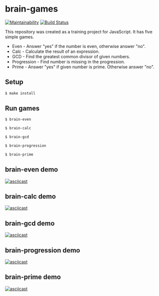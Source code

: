 # brain-games

[![Maintainability](https://api.codeclimate.com/v1/badges/40d8b13e0c1d58385f97/maintainability)](https://codeclimate.com/github/maximvs286/frontend-project-lvl1/maintainability)
[![Build Status](https://travis-ci.org/maximvs286/frontend-project-lvl1.svg?branch=master)](https://travis-ci.org/maximvs286/frontend-project-lvl1)

This repository was created as a training project for JavaScript. It has five simple games.
* Even - Answer "yes" if the number is even, otherwise answer "no".
* Calc - Calculate the result of an expression.
* GCD - Find the greatest common divisor of given numbers.
* Progression - Find number is missing in the progression.
* Prime - Answer "yes" if given number is prime. Otherwise answer "no".

## Setup

```sh
$ make install
```

## Run games

```sh
$ brain-even
```
```sh
$ brain-calc
```
```sh
$ brain-gcd
```
```sh
$ brain-progression
```
```sh
$ brain-prime
```

## brain-even demo

[![asciicast](https://asciinema.org/a/283478.svg)](https://asciinema.org/a/283478)

## brain-calc demo

[![asciicast](https://asciinema.org/a/283481.svg)](https://asciinema.org/a/283481)

## brain-gcd demo

[![asciicast](https://asciinema.org/a/283484.svg)](https://asciinema.org/a/283484)

## brain-progression demo

[![asciicast](https://asciinema.org/a/283487.svg)](https://asciinema.org/a/283487)

## brain-prime demo

[![asciicast](https://asciinema.org/a/283489.svg)](https://asciinema.org/a/283489)